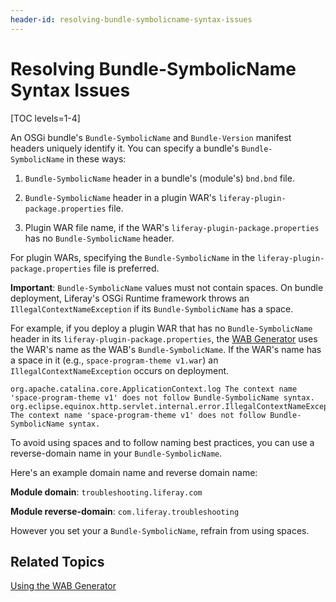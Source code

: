 ```yaml
---
header-id: resolving-bundle-symbolicname-syntax-issues
---
```


# Resolving Bundle-SymbolicName Syntax Issues

[TOC levels=1-4]

An OSGi bundle's `Bundle-SymbolicName` and  `Bundle-Version` manifest headers
uniquely identify it. You can specify a bundle's `Bundle-SymbolicName` in these
ways:

1.  `Bundle-SymbolicName` header in a bundle's (module's) `bnd.bnd` file.

2.  `Bundle-SymbolicName` header in a plugin WAR's
    `liferay-plugin-package.properties` file.

3.  Plugin WAR file name, if the WAR's `liferay-plugin-package.properties` has
    no `Bundle-SymbolicName` header.

For plugin WARs, specifying the `Bundle-SymbolicName` in the
`liferay-plugin-package.properties` file is preferred. 

**Important**: `Bundle-SymbolicName` values must not contain spaces. On bundle
deployment, Liferay's OSGi Runtime framework throws an
`IllegalContextNameException`  if its `Bundle-SymbolicName` has a space.

For example, if you deploy a plugin WAR that has no `Bundle-SymbolicName` header
in its `liferay-plugin-package.properties`, the
[WAB Generator](/docs/7-0/tutorials/-/knowledge_base/t/using-the-wab-generator)
uses the WAR's name as the WAB's `Bundle-SymbolicName`. If the WAR's name has a
space in it (e.g., `space-program-theme v1.war`) an
`IllegalContextNameException` occurs on deployment.

    org.apache.catalina.core.ApplicationContext.log The context name 'space-program-theme v1' does not follow Bundle-SymbolicName syntax.
    org.eclipse.equinox.http.servlet.internal.error.IllegalContextNameException: The context name 'space-program-theme v1' does not follow Bundle-SymbolicName syntax.

To avoid using spaces and to follow naming best practices, you can use a
reverse-domain name in your `Bundle-SymbolicName`.

Here's an example domain name and reverse domain name:

**Module domain**: `troubleshooting.liferay.com`

**Module reverse-domain**: `com.liferay.troubleshooting`

However you set your a `Bundle-SymbolicName`, refrain from using spaces.

## Related Topics

[Using the WAB Generator](/docs/7-0/tutorials/-/knowledge_base/t/using-the-wab-generator)
